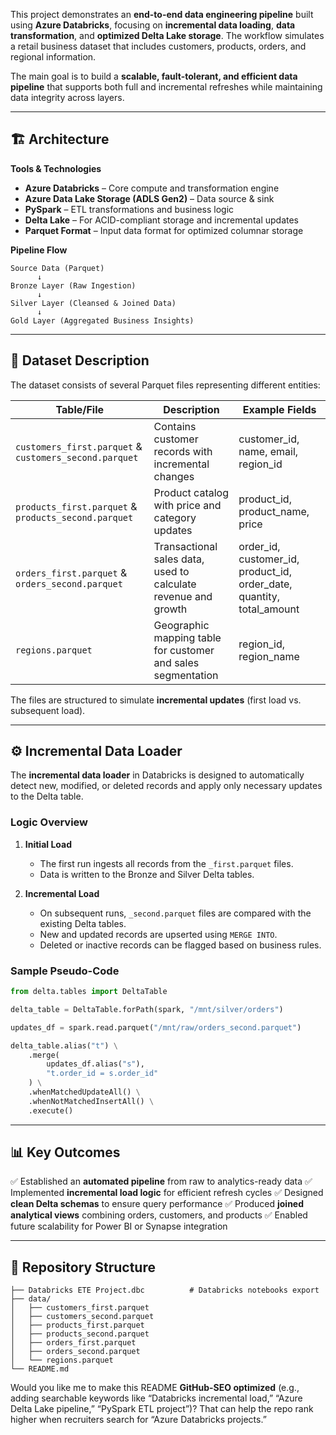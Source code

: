 This project demonstrates an **end-to-end data engineering pipeline** built using **Azure Databricks**, focusing on **incremental data loading**, **data transformation**, and **optimized Delta Lake storage**. The workflow simulates a retail business dataset that includes customers, products, orders, and regional information.

The main goal is to build a **scalable, fault-tolerant, and efficient data pipeline** that supports both full and incremental refreshes while maintaining data integrity across layers.

---

## 🏗️ Architecture

**Tools & Technologies**

* **Azure Databricks** – Core compute and transformation engine
* **Azure Data Lake Storage (ADLS Gen2)** – Data source & sink
* **PySpark** – ETL transformations and business logic
* **Delta Lake** – For ACID-compliant storage and incremental updates
* **Parquet Format** – Input data format for optimized columnar storage

**Pipeline Flow**

```
Source Data (Parquet) 
      ↓
Bronze Layer (Raw Ingestion)
      ↓
Silver Layer (Cleansed & Joined Data)
      ↓
Gold Layer (Aggregated Business Insights)
```

---

## 🧩 Dataset Description

The dataset consists of several Parquet files representing different entities:

| Table/File                                             | Description                                                    | Example Fields                                                        |
| ------------------------------------------------------ | -------------------------------------------------------------- | --------------------------------------------------------------------- |
| `customers_first.parquet` & `customers_second.parquet` | Contains customer records with incremental changes             | customer_id, name, email, region_id                                   |
| `products_first.parquet` & `products_second.parquet`   | Product catalog with price and category updates                | product_id, product_name, price                                       |
| `orders_first.parquet` & `orders_second.parquet`       | Transactional sales data, used to calculate revenue and growth | order_id, customer_id, product_id, order_date, quantity, total_amount |
| `regions.parquet`                                      | Geographic mapping table for customer and sales segmentation   | region_id, region_name                                                |

The files are structured to simulate **incremental updates** (first load vs. subsequent load).

---

## ⚙️ Incremental Data Loader

The **incremental data loader** in Databricks is designed to automatically detect new, modified, or deleted records and apply only necessary updates to the Delta table.

### **Logic Overview**

1. **Initial Load**

   * The first run ingests all records from the `_first.parquet` files.
   * Data is written to the Bronze and Silver Delta tables.

2. **Incremental Load**

   * On subsequent runs, `_second.parquet` files are compared with the existing Delta tables.
   * New and updated records are upserted using `MERGE INTO`.
   * Deleted or inactive records can be flagged based on business rules.

### **Sample Pseudo-Code**

```python
from delta.tables import DeltaTable

delta_table = DeltaTable.forPath(spark, "/mnt/silver/orders")

updates_df = spark.read.parquet("/mnt/raw/orders_second.parquet")

delta_table.alias("t") \
    .merge(
        updates_df.alias("s"),
        "t.order_id = s.order_id"
    ) \
    .whenMatchedUpdateAll() \
    .whenNotMatchedInsertAll() \
    .execute()
```

---

## 📊 Key Outcomes

✅ Established an **automated pipeline** from raw to analytics-ready data
✅ Implemented **incremental load logic** for efficient refresh cycles
✅ Designed **clean Delta schemas** to ensure query performance
✅ Produced **joined analytical views** combining orders, customers, and products
✅ Enabled future scalability for Power BI or Synapse integration

---

## 📂 Repository Structure

```
├── Databricks ETE Project.dbc          # Databricks notebooks export
├── data/
│   ├── customers_first.parquet
│   ├── customers_second.parquet
│   ├── products_first.parquet
│   ├── products_second.parquet
│   ├── orders_first.parquet
│   ├── orders_second.parquet
│   └── regions.parquet
└── README.md
```

Would you like me to make this README **GitHub-SEO optimized** (e.g., adding searchable keywords like “Databricks incremental load,” “Azure Delta Lake pipeline,” “PySpark ETL project”)?
That can help the repo rank higher when recruiters search for “Azure Databricks projects.”
